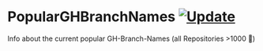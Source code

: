 # PopularGHBranchNames [![Update](https://github.com/statinsight/PopularGHBranchNames/actions/workflows/update.yml/badge.svg)](https://github.com/statinsight/PopularGHBranchNames/actions/workflows/update.yml)

Info about the current popular GH-Branch-Names (all Repositories >1000 🌠)
